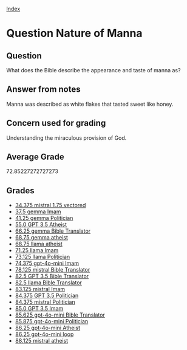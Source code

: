
[Index](../../index.md)
# Question Nature of Manna
## Question
What does the Bible describe the appearance and taste of manna as?

## Answer from notes
Manna was described as white flakes that tasted sweet like honey.

## Concern used for grading
Understanding the miraculous provision of God.

## Average Grade
72.85227272727273

## Grades
 * [34.375 mistral 1.75 vectored](../answers/mistral_1.75_vectored/Nature_of_Manna.md)
 * [37.5 gemma Imam](../answers/gemma_Imam/Nature_of_Manna.md)
 * [41.25 gemma Politician](../answers/gemma_Politician/Nature_of_Manna.md)
 * [55.0 GPT 3.5 Atheist](../answers/GPT_3.5_Atheist/Nature_of_Manna.md)
 * [66.25 gemma Bible Translator](../answers/gemma_Bible_Translator/Nature_of_Manna.md)
 * [68.75 gemma atheist](../answers/gemma_atheist/Nature_of_Manna.md)
 * [68.75 llama atheist](../answers/llama_atheist/Nature_of_Manna.md)
 * [71.25 llama Imam](../answers/llama_Imam/Nature_of_Manna.md)
 * [73.125 llama Politician](../answers/llama_Politician/Nature_of_Manna.md)
 * [74.375 gpt-4o-mini Imam](../answers/gpt-4o-mini_Imam/Nature_of_Manna.md)
 * [78.125 mistral Bible Translator](../answers/mistral_Bible_Translator/Nature_of_Manna.md)
 * [82.5 GPT 3.5 Bible Translator](../answers/GPT_3.5_Bible_Translator/Nature_of_Manna.md)
 * [82.5 llama Bible Translator](../answers/llama_Bible_Translator/Nature_of_Manna.md)
 * [83.125 mistral Imam](../answers/mistral_Imam/Nature_of_Manna.md)
 * [84.375 GPT 3.5 Politician](../answers/GPT_3.5_Politician/Nature_of_Manna.md)
 * [84.375 mistral Politician](../answers/mistral_Politician/Nature_of_Manna.md)
 * [85.0 GPT 3.5 Imam](../answers/GPT_3.5_Imam/Nature_of_Manna.md)
 * [85.625 gpt-4o-mini Bible Translator](../answers/gpt-4o-mini_Bible_Translator/Nature_of_Manna.md)
 * [85.875 gpt-4o-mini Politician](../answers/gpt-4o-mini_Politician/Nature_of_Manna.md)
 * [86.25 gpt-4o-mini Atheist](../answers/gpt-4o-mini_Atheist/Nature_of_Manna.md)
 * [86.25 gpt-4o-mini loop](../answers/gpt-4o-mini_loop/Nature_of_Manna.md)
 * [88.125 mistral atheist](../answers/mistral_atheist/Nature_of_Manna.md)
